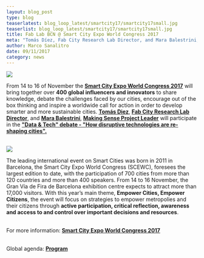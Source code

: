 ```yaml
---
layout: blog_post
type: blog
teaserlatest: blog_loop_latest/smartcity17/smartcity17small.jpg
teaserlist: blog_loop_latest/smartcity17/smartcity17small.jpg
title: Fab Lab BCN @ Smart City Expo World Congress 2017
meta: "Tomás Díez, Fab City Research Lab Director, and Mara Balestrini, Making Sense Project Leader will participate in the “Data & Tech” debate – “How disruptive technologies are re-shaping cities“."
author: Marco Sanalitro
date: 09/11/2017 
category: news
---
```


<img src= "http://www.fablabbcn.org/img/blog/blog_loop_latest/smartcity17/smartcity171.jpg" align="middle"> 
<br>

From 14 to 16 of November the <strong><a href="http://www.smartcityexpo.com/it/">Smart City Expo World Congress 2017</a></strong> will bring together over <strong>400 global influencers and innovators</strong> to share knowledge, debate the challenges faced by our cities, encourage out of the box thinking and inspire a worldwide call for action in order to develop smarter and more sustainable cities. <strong><a href="https://fablabbcn.org/about_us.html">Tomás Diez</a></strong>, <strong><a href="http://fab.city/">Fab City Research Lab Director</a></strong>, and <strong><a href="https://fablabbcn.org/about_us.html">Mara Balestrini</a></strong>, <strong><a href="http://making-sense.eu/">Making Sense Project Leader</a></strong> will participate in the <strong><a href="http://www.smartcityexpo.com/en/topic-data">"Data & Tech" debate - "How disruptive technologies are re-shaping cities".</a></strong><br><br>

<img src= "http://www.fablabbcn.org/img/blog/blog_loop_latest/smartcity17/smartcity172.jpg" align="middle"> 
<br>

The leading international event on Smart Cities was born in 2011 in Barcelona, the Smart City Expo World Congress (SCEWC), foresees the largest edition to date, with the participation of 700 cities from more than 120 countries  and more than 400 speakers. From 14 to 16 November, the Gran Vía de Fira de Barcelona exhibition centre expects to attract more than 17,000 visitors. With this year’s main theme, <strong>Empower Cities, Empower Citizens</strong>, the event will focus on strategies to empower metropolies and their citizens through <strong>active participation, critical reflection, awareness and access to and control over important decisions and resources</strong>.<br><br>

For more information: <strong><a href="http://www.smartcityexpo.com/it/">Smart City Expo World Congress 2017</a></strong><br><br>

Global agenda: <strong><a href="http://www.smartcityexpo.com/it/agenda-2017">Program</a></strong><br><br>
